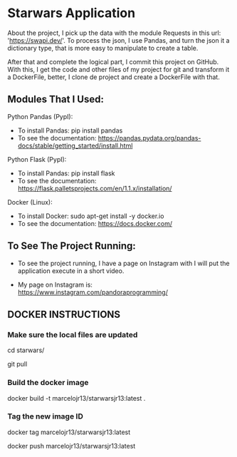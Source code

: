 # Starwars Application

 About the project, I pick up the data with the module Requests in this url: 'https://swapi.dev/'.
 To process the json, I use Pandas, and turn the json it a dictionary type, that is more easy to manipulate to create a table.

 After that and complete the logical part, I commit this project on GitHub. With this, I get the code and other files of my project
 for git and transform it a DockerFile, better, I clone de project and create a DockerFile with that.


## Modules That I Used:

Python Pandas (PypI):
- To install Pandas:
  pip install pandas
- To see the documentation:
https://pandas.pydata.org/pandas-docs/stable/getting_started/install.html

Python Flask (PypI):
- To install Pandas:
  pip install flask
- To see the documentation:
https://flask.palletsprojects.com/en/1.1.x/installation/

Docker (Linux):
- To install Docker:
  sudo apt-get install -y docker.io
- To see the documentation:
https://docs.docker.com/

## To See The Project Running:

- To see the project running, I have a page on Instagram with I will put the application execute in a short video.

- My page on Instagram is:
https://www.instagram.com/pandoraprogramming/

## DOCKER INSTRUCTIONS
### Make sure the local files are updated
cd starwars/

git pull

### Build the docker image
docker build -t marcelojr13/starwarsjr13:latest .

### Tag the new image ID
docker tag <insert-new-image-id-here> marcelojr13/starwarsjr13:latest

docker push marcelojr13/starwarsjr13:latest
